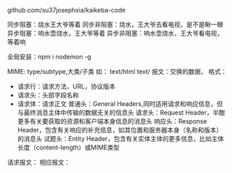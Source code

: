 github.com/su37josephxia/kaikeba-code

同步阻塞：烧水王大爷等着
同步非阻塞：烧水，王大爷去看电视，是不是瞅一眼
异步阻塞：响水壶烧水，王大爷等着
异步非阻塞：响水壶烧水，王大爷看电视，等着响

全局安装：npm i nodemon -g

MIME: type/subtype,大类/子类
如： text/html text/
报文：交换的数据，
格式：
* 请求行：请求方法，URL，协议版本
* 请求头：头部字段名称
* 请求体：请求正文
  普通头：General Headers,同时适用请求和响应信息，但与最终消息主体中传输的数据无关的信息头
  请求头：Request Header，半酣更多有关要获取的资源和客户端本身信息的消息头
  响应头：Response Header，包含有关响应的补充信息，如其位置和服务器本身（名称和版本）的消息头
  试题头：Entity Header，包含有关实体主体的更多信息，比如主体长度（content-length）或MIME类型

  

请求报文：
相应报文：